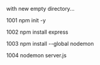 with new empty directory...


 1001  npm init -y


 1002  npm install express


 1003  npm install --global nodemon

 
 1004  nodemon server.js
